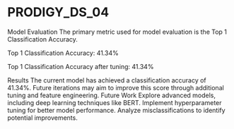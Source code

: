 # PRODIGY_DS_04
Model Evaluation
The primary metric used for model evaluation is the Top 1 Classification Accuracy.

Top 1 Classification Accuracy: 41.34%

Top 1 Classification Accuracy after tuning: 41.34%

Results
The current model has achieved a classification accuracy of 41.34%. Future iterations may aim to improve this score through additional tuning and feature engineering.
Future Work
Explore advanced models, including deep learning techniques like BERT.
Implement hyperparameter tuning for better model performance.
Analyze misclassifications to identify potential improvements.
